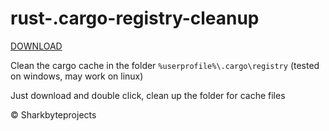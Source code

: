 # rust-.cargo-registry-cleanup

[DOWNLOAD](https://github.com/FreeSoftwareDevlopment/rust-.cargo-registry-cleanup/releases/download/v1.0/clearRustCache.exe)

Clean the cargo cache in the folder `%userprofile%\.cargo\registry` (tested on windows, may work on linux)

Just download and double click, clean up the folder for cache files

&copy; Sharkbyteprojects
